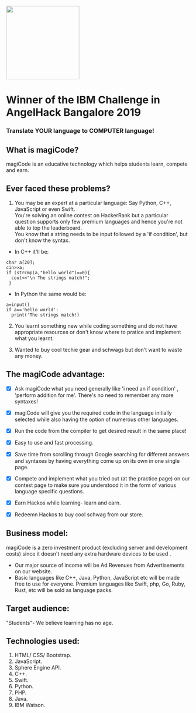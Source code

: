 <img src="https://github.com/akshatvg/magiCode/blob/master/static/magiCode.png" data-canonical-src="https://github.com/akshatvg/magiCode/blob/master/static/magiCode.png" width="200" height="200" /></br>

# Winner of the IBM Challenge in AngelHack Bangalore 2019

### Translate YOUR language to COMPUTER language!

## What is magiCode?
magiCode is an educative technology which helps students learn, compete and earn.


## Ever faced these problems?
1) You may be an expert at a particular language: Say Python, C++, JavaScript or even Swift.</br> 
You're solving an online contest on HackerRank but a particular question supports only few premium languages and hence you're not able to top the leaderboard.</br>
You know that a string needs to be input followed by a 'if condition', but don't know the syntax.</br>

- In C++ it'll be:
``` 
char a[20];
cin>>a;
if (strcmp(a,"hello world")==0){
  cout<<"\n The strings match!";
 } 
```
- In Python the same would be:
```
a=input()
if a=='hello world':
  print('The strings match!)
```

2) You learnt something new while coding something and do not have appropriate resources or don't know where to pratice and implement what you learnt.

3) Wanted to buy cool techie gear and schwags but don't want to waste any money.


## The magiCode advantage:
- [X] Ask magiCode what you need generally like 'i need an if condition' , 'perform addition for me'. There's no need to remember any more syntaxes!</br>
- [X] magiCode will give you the required code in the language initially selected while also having the option of numerous other languages.</br>
- [X] Run the code from the compiler to get desired result in the same place!</br>
- [X] Easy to use and fast processing.</br>
- [X] Save time from scrolling through Google searching for different answers and syntaxes by having everything come up on its own in one single page.</br>
- [X] Compete and implement what you tried out (at the practice page) on our contest page to make sure you understood it in the form of various language specific questions.</br>
- [X] Earn Hackos while learning- learn and earn.</br>
- [X] Redeemn Hackos to buy cool schwag from our store.</br>


## Business model:
magiCode is a zero investment product (excluding server and development costs) since it doesn't need any extra hardware devices to be used .</br>
* Our major source of income will be Ad Revenues from Advertisements on our website.
* Basic languages like C++, Java, Python, JavaScript etc will be made free to use for everyone. Premium languages like Swift, php, Go, Ruby, Rust, etc will be sold as language packs.


## Target audience:
"Students"- We believe learning has no age.


## Technologies used:
1) HTML/ CSS/ Bootstrap.
2) JavaScript.
3) Sphere Engine API.
4) C++.
5) Swift.
6) Python.
7) PHP.
8) Java.
9) IBM Watson.
